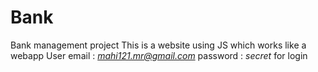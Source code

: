 # Bank
Bank management project
<bold>This is a website using JS which works like a webapp</bold> 
User email : <i>mahi121.mr@gmail.com</i> password : <i>secret</i> for login

